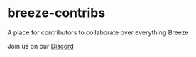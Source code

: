 # breeze-contribs
A place for contributors to collaborate over everything Breeze


Join us on our [Discord](https://discord.gg/9nsApe3GvG)
